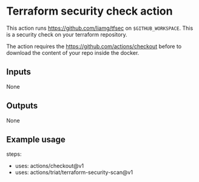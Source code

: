 # Terraform security check action

This action runs https://github.com/liamg/tfsec on `$GITHUB_WORKSPACE`. This is a security check on your terraform repository. 

The action requires the https://github.com/actions/checkout before to download the content of your repo inside the docker. 

## Inputs

None

## Outputs

None

## Example usage
steps:
  - uses: actions/checkout@v1
  - uses: actions/triat/terraform-security-scan@v1
